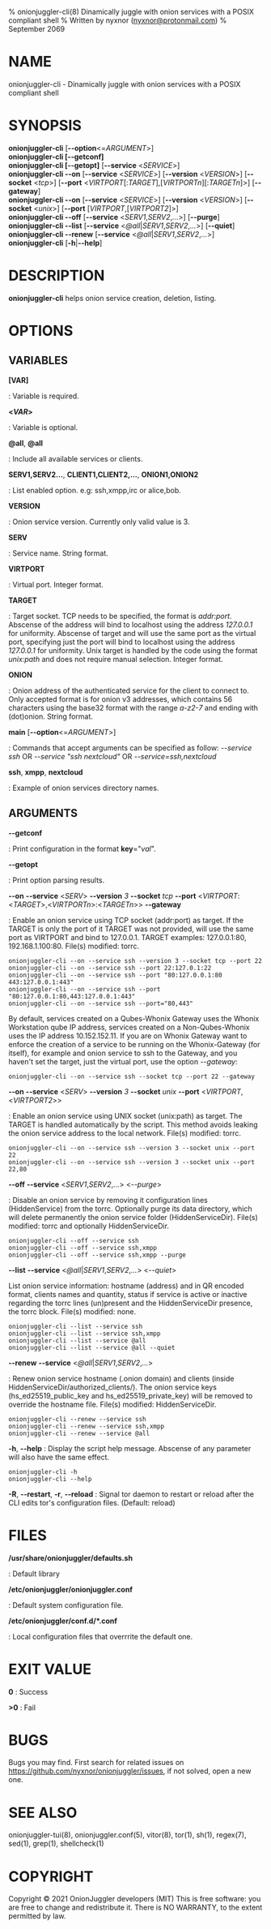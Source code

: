 % onionjuggler-cli(8) Dinamically juggle with onion services with a POSIX compliant shell
% Written by nyxnor (nyxnor@protonmail.com)
% September 2069

# NAME

onionjuggler-cli - Dinamically juggle with onion services with a POSIX compliant shell


# SYNOPSIS

**onionjuggler-cli** [**--option**<=*ARGUMENT*>]\
**onionjuggler-cli [--getconf]**\
**onionjuggler-cli [--getopt]** [**--service** <*SERVICE*>]\
**onionjuggler-cli --on** [**--service** <*SERVICE*>] [**--version** <*VERSION*>] [**--socket** <*tcp*>] [**--port** <*VIRTPORT*[:*TARGET*],[*VIRTPORTn*][:*TARGETn*]>] [**--gateway**]\
**onionjuggler-cli --on**  [**--service** <*SERVICE*>] [**--version** <*VERSION*>] [**--socket** <*unix*>] [**--port** [*VIRTPORT*,[*VIRTPORT2*]>]\
**onionjuggler-cli --off** [**--service** <*SERV1*,*SERV2*,*...*>] [**--purge**]\
**onionjuggler-cli --list** [**--service** <*@all*|*SERV1*,*SERV2*,*...*>] [**--quiet**]\
**onionjuggler-cli --renew** [**--service** <*@all*|*SERV1*,*SERV2*,*...*>]\
**onionjuggler-cli** [**-h**|**--help**]


# DESCRIPTION

**onionjuggler-cli** helps onion service creation, deletion, listing.


# OPTIONS

## VARIABLES

**[VAR]**

: Variable is required.

**<*VAR*>**

: Variable is optional.

**@all**, **@all**

: Include all available services or clients.

**SERV1,SERV2...**, **CLIENT1,CLIENT2,...**, **ONION1,ONION2**

: List enabled option. e.g: ssh,xmpp,irc or alice,bob.

**VERSION**

: Onion service version. Currently only valid value is 3.

**SERV**

: Service name. String format.

**VIRTPORT**

: Virtual port. Integer format.

**TARGET**

: Target socket. TCP needs to be specified, the format is *addr:port*. Abscense of the address will bind to localhost using the address *127.0.0.1* for uniformity. Abscense of target and will use the same port as the virtual port, specifying just the port will bind to localhost using the address *127.0.0.1* for uniformity. Unix target is handled by the code using the format *unix:path* and does not require manual selection. Integer format.

**ONION**

: Onion address of the authenticated service for the client to connect to. Only accepted format is for onion v3 addresses, which contains 56 characters using the base32 format with the range *a-z2-7* and ending with (dot)onion. String format.

**main** [**--option**<=*ARGUMENT*>]

: Commands that accept arguments can be specified as follow: *--service ssh* OR *--service "ssh nextcloud"* OR *--service=ssh,nextcloud*

**ssh**, **xmpp**, **nextcloud**

: Example of onion services directory names.

## ARGUMENTS

**--getconf**

: Print configuration in the format **key**="*val*".

**--getopt**

: Print option parsing results.

**--on** **--service** <*SERV*> **--version** *3* **--socket** *tcp* **--port** <*VIRTPORT*:<*TARGET*>,<*VIRTPORTn*>:<*TARGETn*>> **--gateway**

: Enable an onion service using TCP socket (addr:port) as target. If the TARGET is only the port of it TARGET was not provided, will use the same port as VIRTPORT and bind to 127.0.0.1. TARGET examples: 127.0.0.1:80, 192.168.1.100:80. File(s) modified: torrc.
```
onionjuggler-cli --on --service ssh --version 3 --socket tcp --port 22
onionjuggler-cli --on --service ssh --port 22:127.0.1:22
onionjuggler-cli --on --service ssh --port "80:127.0.0.1:80 443:127.0.0.1:443"
onionjuggler-cli --on --service ssh --port "80:127.0.0.1:80,443:127.0.0.1:443"
onionjuggler-cli --on --service ssh --port="80,443"
```
By default, services created on a Qubes-Whonix Gateway uses the Whonix Workstation qube IP address, services created on a Non-Qubes-Whonix uses the IP address 10.152.152.11. If you are on Whonix Gateway want to enforce the creation of a service to be running on the Whonix-Gateway (for itself), for example and onion service to ssh to the Gateway, and you haven't set the target, just the virtual port, use the option *--gateway*:
```
onionjuggler-cli --on --service ssh --socket tcp --port 22 --gateway
```

**--on** **--service** <*SERV*> **--version** *3* **--socket** *unix* **--port** <*VIRTPORT*,<*VIRTPORT2*>>

: Enable an onion service using UNIX socket (unix:path) as target. The TARGET is handled automatically by the script. This method avoids leaking the onion service address to the local network. File(s) modified: torrc.
```
onionjuggler-cli --on --service ssh --version 3 --socket unix --port 22
onionjuggler-cli --on --service ssh --version 3 --socket unix --port 22,80
```

**--off** **--service** <*SERV1*,*SERV2*,*...*> <*--purge*>

: Disable an onion service by removing it configuration lines (HiddenService) from the torrc. Optionally purge its data directory, which will delete permanently the onion service folder (HiddenServiceDir). File(s) modified: torrc and optionally HiddenServiceDir.
```
onionjuggler-cli --off --service ssh
onionjuggler-cli --off --service ssh,xmpp
onionjuggler-cli --off --service ssh,xmpp --purge
```

**--list** **--service** <*@all*|*SERV1*,*SERV2*,*...*> <*--quiet*>

 List onion service information: hostname (address) and in QR encoded format, clients names and quantity, status if service is active or inactive regarding the torrc lines (un)present and the HiddenServiceDir presence, the torrc block. File(s) modified: none.
```
onionjuggler-cli --list --service ssh
onionjuggler-cli --list --service ssh,xmpp
onionjuggler-cli --list --service @all
onionjuggler-cli --list --service @all --quiet
```

**--renew** **--service** <*@all*|*SERV1*,*SERV2*,*...*>

: Renew onion service hostname (.onion domain) and clients (inside HiddenServiceDir/authorized_clients/). The onion service keys (hs_ed25519_public_key and hs_ed25519_private_key) will be removed to override the hostname file. File(s) modified: HiddenServiceDir.
```
onionjuggler-cli --renew --service ssh
onionjuggler-cli --renew --service ssh,xmpp
onionjuggler-cli --renew --service @all
```

**-h**, **--help**
: Display the script help message. Abscense of any parameter will also have the same effect.
```
onionjuggler-cli -h
onionjuggler-cli --help
```

**-R**, **--restart**, **-r**, **--reload**
: Signal tor daemon to restart or reload after the CLI edits tor's configuration files. (Default: reload)


# FILES

**/usr/share/onionjuggler/defaults.sh**

: Default library

**/etc/onionjuggler/onionjuggler.conf**

: Default system configuration file.

**/etc/onionjuggler/conf.d/\*.conf**

: Local configuration files that overrrite the default one.


# EXIT VALUE

**0**
: Success

**>0**
: Fail


# BUGS

Bugs you may find. First search for related issues on https://github.com/nyxnor/onionjuggler/issues, if not solved, open a new one.


# SEE ALSO

onionjuggler-tui(8), onionjuggler.conf(5), vitor(8), tor(1), sh(1), regex(7), sed(1), grep(1), shellcheck(1)


# COPYRIGHT

Copyright  ©  2021  OnionJuggler developers (MIT)
This is free software: you are free to change and redistribute it.  There is NO WARRANTY, to the extent permitted by law.
